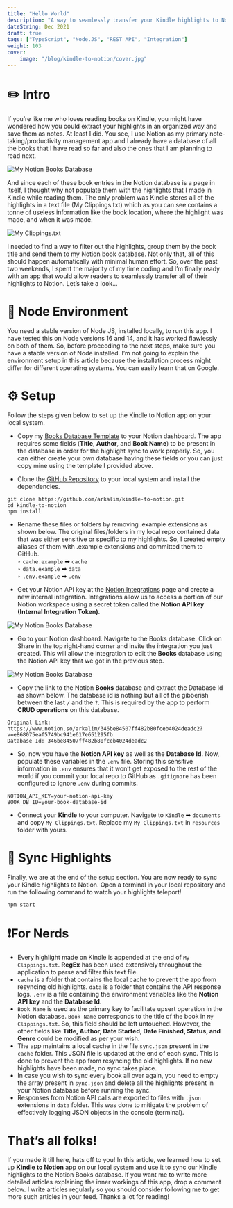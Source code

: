 ```yaml
---
title: "Hello World"
description: "A way to seamlessly transfer your Kindle highlights to Notion Database!"
dateString: Dec 2021
draft: true
tags: ["TypeScript", "Node.JS", "REST API", "Integration"]
weight: 103
cover:
    image: "/blog/kindle-to-notion/cover.jpg"
---
```


# ✏️ Intro
If you’re like me who loves reading books on Kindle, you might have wondered how you could extract your highlights in an organized way and save them as notes. At least I did. You see, I use Notion as my primary note-taking/productivity management app and I already have a database of all the books that I have read so far and also the ones that I am planning to read next.

![My Notion Books Database](/blog/kindle-to-notion/img1.jpg)

And since each of these book entries in the Notion database is a page in itself, I thought why not populate them with the highlights that I made in Kindle while reading them. The only problem was Kindle stores all of the highlights in a text file (My Clippings.txt) which as you can see contains a tonne of useless information like the book location, where the highlight was made, and when it was made.

![My Clippings.txt](/blog/kindle-to-notion/img2.jpg)

I needed to find a way to filter out the highlights, group them by the book title and send them to my Notion book database. Not only that, all of this should happen automatically with minimal human effort. So, over the past two weekends, I spent the majority of my time coding and I’m finally ready with an app that would allow readers to seamlessly transfer all of their highlights to Notion. Let’s take a look...

# 🤖 Node Environment
You need a stable version of Node JS, installed locally, to run this app. I have tested this on Node versions 16 and 14, and it has worked flawlessly on both of them. So, before proceeding to the next steps, make sure you have a stable version of Node installed. I’m not going to explain the environment setup in this article because the installation process might differ for different operating systems. You can easily learn that on Google.

# ⚙️ Setup
Follow the steps given below to set up the Kindle to Notion app on your local system.

- Copy my [Books Database Template](https://arkalim.notion.site/346be84507ff482b80fceb4024deadc2?v=e868075eaf5749bc941e617e651295fb) to your Notion dashboard. The app requires some fields (**Title**, **Author**, and **Book Name**) to be present in the database in order for the highlight sync to work properly. So, you can either create your own database having these fields or you can just copy mine using the template I provided above.

- Clone the [GitHub Repository](https://github.com/arkalim/kindle-to-notion) to your local system and install the dependencies.
```
git clone https://github.com/arkalim/kindle-to-notion.git
cd kindle-to-notion
npm install
```

- Rename these files or folders by removing .example extensions as shown below. The original files/folders in my local repo contained data that was either sensitive or specific to my highlights. So, I created empty aliases of them with .example extensions and committed them to GitHub.<br>
‣ `cache.example` ➡ `cache`<br>
‣ `data.example` ➡ `data`<br>
‣ `.env.example` ➡ `.env`<br>

- Get your Notion API key at the [Notion Integrations](https://www.notion.so/my-integrations) page and create a new internal integration. Integrations allow us to access a portion of our Notion workspace using a secret token called the **Notion API key (Internal Integration Token)**.

![My Notion Books Database](/blog/kindle-to-notion/img3.jpg)

- Go to your Notion dashboard. Navigate to the Books database. Click on Share in the top right-hand corner and invite the integration you just created. This will allow the integration to edit the **Books** database using the Notion API key that we got in the previous step.

![My Notion Books Database](/blog/kindle-to-notion/img4.jpg)

- Copy the link to the Notion **Books** database and extract the Database Id as shown below. The database id is nothing but all of the gibberish between the last `/` and the `?`. This is required by the app to perform **CRUD operations** on this database.
```
Original Link: https://www.notion.so/arkalim/346be84507ff482b80fceb4024deadc2?v=e868075eaf5749bc941e617e651295fb
Database Id: 346be84507ff482b80fceb4024deadc2
```

- So, now you have the **Notion API key** as well as the **Database Id**. Now, populate these variables in the `.env` file. Storing this sensitive information in `.env` ensures that it won’t get exposed to the rest of the world if you commit your local repo to GitHub as `.gitignore` has been configured to ignore `.env` during commits.
```
NOTION_API_KEY=your-notion-api-key
BOOK_DB_ID=your-book-database-id
```

- Connect your **Kindle** to your computer. Navigate to `Kindle` ➡ `documents` and copy `My Clippings.txt`. Replace my `My Clippings.txt` in `resources` folder with yours.

# 🔁 Sync Highlights
Finally, we are at the end of the setup section. You are now ready to sync your Kindle highlights to Notion. Open a terminal in your local repository and run the following command to watch your highlights teleport!
```
npm start
```

# ❗️For Nerds
- Every highlight made on Kindle is appended at the end of `My Clippings.txt`. **RegEx** has been used extensively throughout the application to parse and filter this text file.
- `cache` is a folder that contains the local cache to prevent the app from resyncing old highlights. `data` is a folder that contains the API response logs. `.env` is a file containing the environment variables like the **Notion API key** and the **Database Id**.
- `Book Name` is used as the primary key to facilitate upsert operation in the Notion database. `Book Name` corresponds to the title of the book in `My Clippings.txt`. So, this field should be left untouched. However, the other fields like **Title, Author, Date Started, Date Finished, Status, and Genre** could be modified as per your wish.
- The app maintains a local cache in the file `sync.json` present in the `cache` folder. This JSON file is updated at the end of each sync. This is done to prevent the app from resyncing the old highlights. If no new highlights have been made, no sync takes place.
- In case you wish to sync every book all over again, you need to empty the array present in `sync.json` and delete all the highlights present in your Notion database before running the sync.
- Responses from Notion API calls are exported to files with `.json` extensions in `data` folder. This was done to mitigate the problem of effectively logging JSON objects in the console (terminal).

# That’s all folks!
If you made it till here, hats off to you! In this article, we learned how to set up **Kindle to Notion** app on our local system and use it to sync our Kindle highlights to the Notion Books database. If you want me to write more detailed articles explaining the inner workings of this app, drop a comment below. I write articles regularly so you should consider following me to get more such articles in your feed. Thanks a lot for reading!